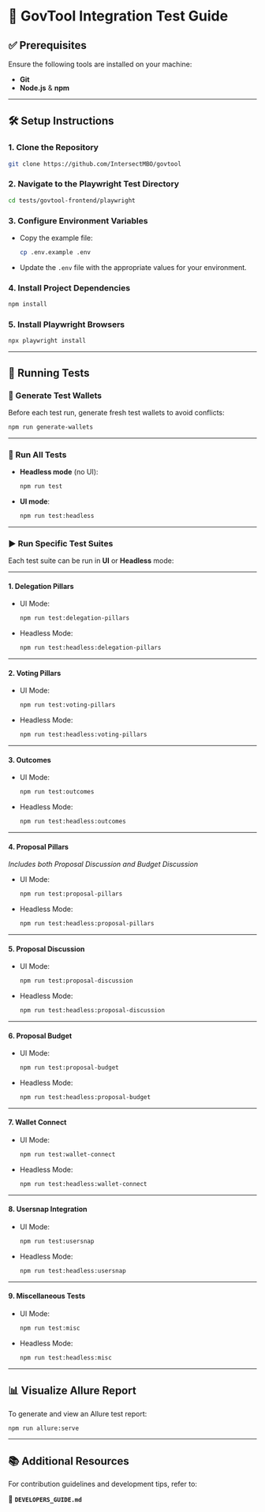 # 🚀 GovTool Integration Test Guide

## ✅ Prerequisites

Ensure the following tools are installed on your machine:

- **Git**
- **Node.js** & **npm**

---

## 🛠️ Setup Instructions

### 1. Clone the Repository

```bash
git clone https://github.com/IntersectMBO/govtool
```

### 2. Navigate to the Playwright Test Directory

```bash
cd tests/govtool-frontend/playwright
```

### 3. Configure Environment Variables

- Copy the example file:

  ```bash
  cp .env.example .env
  ```

- Update the `.env` file with the appropriate values for your environment.

### 4. Install Project Dependencies

```bash
npm install
```

### 5. Install Playwright Browsers

```bash
npx playwright install
```

---

## 🧪 Running Tests

### 🔑 Generate Test Wallets

Before each test run, generate fresh test wallets to avoid conflicts:

```bash
npm run generate-wallets
```

---

### 🔁 Run All Tests

- **Headless mode** (no UI):

  ```bash
  npm run test
  ```

- **UI mode**:

  ```bash
  npm run test:headless
  ```

---

### ▶️ Run Specific Test Suites

Each test suite can be run in **UI** or **Headless** mode:

---

#### 1. **Delegation Pillars**

- UI Mode:

  ```bash
  npm run test:delegation-pillars
  ```

- Headless Mode:

  ```bash
  npm run test:headless:delegation-pillars
  ```

---

#### 2. **Voting Pillars**

- UI Mode:

  ```bash
  npm run test:voting-pillars
  ```

- Headless Mode:

  ```bash
  npm run test:headless:voting-pillars
  ```

---

#### 3. **Outcomes**

- UI Mode:

  ```bash
  npm run test:outcomes
  ```

- Headless Mode:

  ```bash
  npm run test:headless:outcomes
  ```

---

#### 4. **Proposal Pillars**

_Includes both Proposal Discussion and Budget Discussion_

- UI Mode:

  ```bash
  npm run test:proposal-pillars
  ```

- Headless Mode:

  ```bash
  npm run test:headless:proposal-pillars
  ```

---

#### 5. **Proposal Discussion**

- UI Mode:

  ```bash
  npm run test:proposal-discussion
  ```

- Headless Mode:

  ```bash
  npm run test:headless:proposal-discussion
  ```

---

#### 6. **Proposal Budget**

- UI Mode:

  ```bash
  npm run test:proposal-budget
  ```

- Headless Mode:

  ```bash
  npm run test:headless:proposal-budget
  ```

---

#### 7. **Wallet Connect**

- UI Mode:

  ```bash
  npm run test:wallet-connect
  ```

- Headless Mode:

  ```bash
  npm run test:headless:wallet-connect
  ```

---

#### 8. **Usersnap Integration**

- UI Mode:

  ```bash
  npm run test:usersnap
  ```

- Headless Mode:

  ```bash
  npm run test:headless:usersnap
  ```

---

#### 9. **Miscellaneous Tests**

- UI Mode:

  ```bash
  npm run test:misc
  ```

- Headless Mode:

  ```bash
  npm run test:headless:misc
  ```

---

## 📊 Visualize Allure Report

To generate and view an Allure test report:

```bash
npm run allure:serve
```

---

## 📚 Additional Resources

For contribution guidelines and development tips, refer to:

📄 **`DEVELOPERS_GUIDE.md`**

